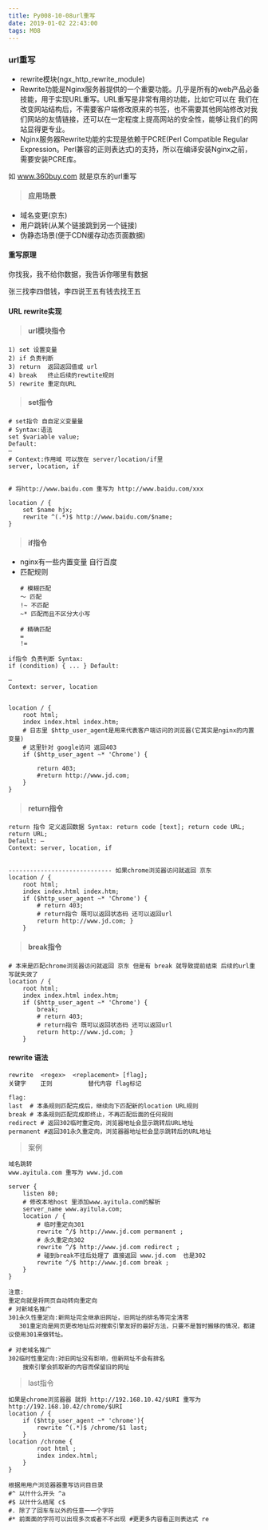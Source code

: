 ```yaml
---
title: Py008-10-08url重写
date: 2019-01-02 22:43:00
tags: M08
---
```


### url重写

- rewrite模块(ngx_http_rewrite_module)
- Rewrite功能是Nginx服务器提供的⼀个重要功能。⼏乎是所有的web产品必备技能，⽤于实现URL重写。URL重写是⾮常有用的功能，比如它可以在 我们在改变网站结构后，不需要客户端修改原来的书签，也不需要其他⽹站修改对我们⽹站的友情链接，还可以在一定程度上提⾼网站的安全性，能够让我们的网站显得更专业。
- Nginx服务器Rewrite功能的实现是依赖于PCRE(Perl Compatible Regular Expression。Perl兼容的正则表达式)的支持，所以在编译安装Nginx之前， 需要安装PCRE库。

如 www.360buy.com 就是京东的url重写

> #### 应用场景

- 域名变更(京东)
- 用户跳转(从某个链接跳到另一个链接)
- 伪静态场景(便于CDN缓存动态页面数据)

#### 重写原理

你找我，我不给你数据，我告诉你哪里有数据

张三找李四借钱，李四说王五有钱去找王五

#### URL rewrite实现

> #### url模块指令

```
1) set 设置变量
2) if 负责判断
3) return  返回返回值或 url
4) break   终止后续的rewtite规则
5) rewrite 重定向URL
```

> #### set指令

```
# set指令 ⾃自定义变量量 
# Syntax:语法
set $variable value; 
Default:
—
# Context:作用域 可以放在 server/location/if里
server, location, if


# 将http://www.baidu.com 重写为 http://www.baidu.com/xxx 

location / {
    set $name hjx;
    rewrite ^(.*)$ http://www.baidu.com/$name; 
}
```

> #### if指令

- nginx有一些内置变量 自行百度
- 匹配规则
    ```
    # 模糊匹配
    ～ 匹配
    !~ 不匹配
    ~* 匹配而且不区分大小写

    # 精确匹配
    =
    !=
    ```

```
if指令 负责判断 Syntax:
if (condition) { ... } Default:

—
Context: server, location


location / {
    root html;
    index index.html index.htm;
    # 日志里 $http_user_agent是用来代表客户端访问的浏览器(它其实是nginx的内置变量)
    # 这里针对 google访问 返回403
    if ($http_user_agent ~* 'Chrome') {
        
        return 403;
        #return http://www.jd.com; 
    }
}
```

> #### return指令

```
return 指令 定义返回数据 Syntax: return code [text]; return code URL;
return URL;
Default: —
Context: server, location, if


----------------------------- 如果chrome浏览器访问就返回 京东
location / {
    root html;
    index index.html index.htm;
    if ($http_user_agent ~* 'Chrome') {
        # return 403;
        # return指令 既可以返回状态码 还可以返回url
        return http://www.jd.com; }
    }
```

> #### break指令

```
# 本来是匹配chrome浏览器访问就返回 京东 但是有 break 就导致提前结束 后续的url重写就失效了
location / {
    root html;
    index index.html index.htm;
    if ($http_user_agent ~* 'Chrome') {
        break;
        # return 403;
        # return指令 既可以返回状态码 还可以返回url
        return http://www.jd.com; }
    }
```

####  rewrite 语法

```
rewrite  <regex>  <replacement> [flag];
关键字    正则          替代内容 flag标记

flag:
last  # 本条规则匹配完成后，继续向下匹配新的location URL规则
break # 本条规则匹配完成即终止，不再匹配后面的任何规则
redirect # 返回302临时重定向，浏览器地址会显示跳转后URL地址
permanent #返回301永久重定向，浏览器器地址栏会显示跳转后的URL地址
```

> 案例

```
域名跳转
www.ayitula.com 重写为 www.jd.com

server {
    listen 80;
    # 修改本地host 里添加www.ayitula.com的解析
    server_name www.ayitula.com; 
    location / {
        # 临时重定向301
        rewrite ^/$ http://www.jd.com permanent ;
        # 永久重定向302
        rewrite ^/$ http://www.jd.com redirect ; 
        # 碰到break不往后处理了 直接返回 www.jd.com  也是302
        rewrite ^/$ http://www.jd.com break ;
    }
}

注意:
重定向就是将⽹页自动转向重定向 
# 对新域名推广
301永久性重定向:新网址完全继承旧网址，旧网址的排名等完全清零
   301重定向是⽹页更改地址后对搜索引擎友好的最好⽅法，只要不是暂时搬移的情况，都建议使用301来做转址。
   
# 对老域名推广
302临时性重定向:对旧⽹址没有影响，但新网址不会有排名
    搜索引擎会抓取新的内容而保留旧的⽹址
```

> last指令

```
如果是chrome浏览器器 就将 http://192.168.10.42/$URI 重写为 http://192.168.10.42/chrome/$URI
location / {
    if ($http_user_agent ~* 'chrome'){ 
        rewrite ^(.*)$ /chrome/$1 last;
    }
location /chrome {
        root html ;
        index index.html; 
    }
}

根据⽤用户浏览器器重写访问⽬目录
#^ 以什什么开头 ^a
#$ 以什什么结尾 c$
#. 除了了回⻋车以外的任意⼀一个字符
#* 前⾯面的字符可以出现多次或者不不出现 #更更多内容看正则表达式 re
```